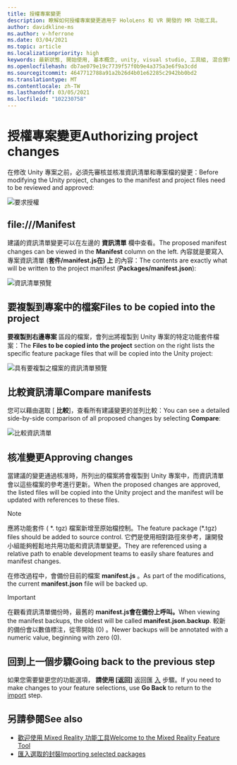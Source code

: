 ```yaml
---
title: 授權專案變更
description: 瞭解如何授權專案變更適用于 HoloLens 和 VR 開發的 MR 功能工具。
author: davidkline-ms
ms.author: v-hferrone
ms.date: 03/04/2021
ms.topic: article
ms.localizationpriority: high
keywords: 最新狀態, 開始使用, 基本概念, unity, visual studio, 工具組, 混合實境頭戴式裝置, windows 混合實境頭戴式裝置, 虛擬實境頭戴式裝置, 安裝, Windows, HoloLens, 模擬器, unreal, openxr
ms.openlocfilehash: db7ae079e19c7739f57f0b9e4a375a3e6f9a3cdd
ms.sourcegitcommit: 4647712788a91a2b26d4b01e62285c2942bb0bd2
ms.translationtype: MT
ms.contentlocale: zh-TW
ms.lasthandoff: 03/05/2021
ms.locfileid: "102230758"
---
```

# <a name="authorizing-project-changes"></a><span data-ttu-id="70055-104">授權專案變更</span><span class="sxs-lookup"><span data-stu-id="70055-104">Authorizing project changes</span></span>

<span data-ttu-id="70055-105">在修改 Unity 專案之前，必須先審核並核准資訊清單和專案檔的變更：</span><span class="sxs-lookup"><span data-stu-id="70055-105">Before modifying the Unity project, changes to the manifest and project files need to be reviewed and approved:</span></span>

![要求授權](images/FeatureToolApprovalRequest.png)

## <a name="manifest"></a><span data-ttu-id="70055-107">file:///</span><span class="sxs-lookup"><span data-stu-id="70055-107">Manifest</span></span>

<span data-ttu-id="70055-108">建議的資訊清單變更可以在左邊的 **資訊清單** 欄中查看。</span><span class="sxs-lookup"><span data-stu-id="70055-108">The proposed manifest changes can be viewed in the **Manifest** column on the left.</span></span> <span data-ttu-id="70055-109">內容就是要寫入專案資訊清單 (**套件/manifest.js在) 上** 的內容：</span><span class="sxs-lookup"><span data-stu-id="70055-109">The contents are exactly what will be written to the project manifest (**Packages/manifest.json**):</span></span>

![資訊清單預覽](images/ManifestPreview.png)

## <a name="files-to-be-copied-into-the-project"></a><span data-ttu-id="70055-111">要複製到專案中的檔案</span><span class="sxs-lookup"><span data-stu-id="70055-111">Files to be copied into the project</span></span>

<span data-ttu-id="70055-112">**要複製到右邊專案** 區段的檔案，會列出將複製到 Unity 專案的特定功能套件檔案：</span><span class="sxs-lookup"><span data-stu-id="70055-112">The **Files to be copied into the project** section on the right lists the specific feature package files that will be copied into the Unity project:</span></span>

![具有要複製之檔案的資訊清單預覽](images/FilesToCopy.png)

## <a name="compare-manifests"></a><span data-ttu-id="70055-114">比較資訊清單</span><span class="sxs-lookup"><span data-stu-id="70055-114">Compare manifests</span></span>

<span data-ttu-id="70055-115">您可以藉由選取 [ **比較**]，查看所有建議變更的並列比較：</span><span class="sxs-lookup"><span data-stu-id="70055-115">You can see a detailed side-by-side comparison of all proposed changes by selecting **Compare**:</span></span>

![比較資訊清單](images/FeatureToolCompareManifest.png)

## <a name="approving-changes"></a><span data-ttu-id="70055-117">核准變更</span><span class="sxs-lookup"><span data-stu-id="70055-117">Approving changes</span></span>

<span data-ttu-id="70055-118">當建議的變更通過核准時，所列出的檔案將會複製到 Unity 專案中，而資訊清單會以這些檔案的參考進行更新。</span><span class="sxs-lookup"><span data-stu-id="70055-118">When the proposed changes are approved, the listed files will be copied into the Unity project and the manifest will be updated with references to these files.</span></span>

> [!NOTE]
> <span data-ttu-id="70055-119">應將功能套件 ( \*. tgz) 檔案新增至原始檔控制。</span><span class="sxs-lookup"><span data-stu-id="70055-119">The feature package (\*.tgz) files should be added to source control.</span></span> <span data-ttu-id="70055-120">它們是使用相對路徑來參考，讓開發小組能夠輕鬆地共用功能和資訊清單變更。</span><span class="sxs-lookup"><span data-stu-id="70055-120">They are referenced using a relative path to enable development teams to easily share features and manifest changes.</span></span>

 <span data-ttu-id="70055-121">在修改過程中，會備份目前的檔案 **manifest.js** 。</span><span class="sxs-lookup"><span data-stu-id="70055-121">As part of the modifications, the current **manifest.json** file will be backed up.</span></span>

> [!IMPORTANT]
> <span data-ttu-id="70055-122">在觀看資訊清單備份時，最舊的 **manifest.js會在備份上呼叫。**</span><span class="sxs-lookup"><span data-stu-id="70055-122">When viewing the manifest backups, the oldest will be called **manifest.json.backup**.</span></span> <span data-ttu-id="70055-123">較新的備份會以數值標注，從零開始 (0) 。</span><span class="sxs-lookup"><span data-stu-id="70055-123">Newer backups will be annotated with a numeric value, beginning with zero (0).</span></span>

## <a name="going-back-to-the-previous-step"></a><span data-ttu-id="70055-124">回到上一個步驟</span><span class="sxs-lookup"><span data-stu-id="70055-124">Going back to the previous step</span></span>

<span data-ttu-id="70055-125">如果您需要變更您的功能選項， **請使用 [返回]** 返回匯 [入](importing-features.md) 步驟。</span><span class="sxs-lookup"><span data-stu-id="70055-125">If you need to make changes to your feature selections, use **Go Back** to return to the [import](importing-features.md) step.</span></span>

## <a name="see-also"></a><span data-ttu-id="70055-126">另請參閱</span><span class="sxs-lookup"><span data-stu-id="70055-126">See also</span></span>

- [<span data-ttu-id="70055-127">歡迎使用 Mixed Reality 功能工具</span><span class="sxs-lookup"><span data-stu-id="70055-127">Welcome to the Mixed Reality Feature Tool</span></span>](welcome-to-mr-feature-tool.md)
- [<span data-ttu-id="70055-128">匯入選取的封裝</span><span class="sxs-lookup"><span data-stu-id="70055-128">Importing selected packages</span></span>](importing-features.md)
